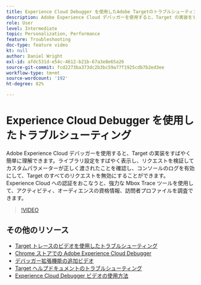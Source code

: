 ```yaml
---
title: Experience Cloud Debugger を使用したAdobe Targetのトラブルシューティング方法
description: Adobe Experience Cloud デバッガーを使用すると、Target の実装をすばやく簡単に理解できます。ライブラリ設定をすばやく表示し、リクエストを検証してカスタムパラメーターが正しく渡されたことを確認し、コンソールのログを有効にして、Target のすべてのリクエストを無効にすることができます。Experience Cloud への認証をおこなうと、強力な Mbox Trace ツールを使用して、アクティビティ、オーディエンスの資格情報、訪問者プロファイルを調査できます。
role: User
level: Intermediate
topic: Personalization, Performance
feature: Troubleshooting
doc-type: feature video
kt: null
author: Daniel Wright
exl-id: afdc531d-e54c-4612-b21b-67a3e8e65a26
source-git-commit: fcd2273ba373dc2b3bc59a77f1925cdb7b2ed3ee
workflow-type: tm+mt
source-wordcount: '192'
ht-degree: 82%

---
```


# Experience Cloud Debugger を使用したトラブルシューティング

Adobe Experience Cloud デバッガーを使用すると、Target の実装をすばやく簡単に理解できます。ライブラリ設定をすばやく表示し、リクエストを検証してカスタムパラメーターが正しく渡されたことを確認し、コンソールのログを有効にして、Target のすべてのリクエストを無効にすることができます。Experience Cloud への認証をおこなうと、強力な Mbox Trace ツールを使用して、アクティビティ、オーディエンスの資格情報、訪問者プロファイルを調査できます。

>[!VIDEO](https://video.tv.adobe.com/v/23115/?quality=12)

## その他のリソース

* [Target トレースのビデオを使用したトラブルシューティング](troubleshoot-with-target-traces.md)
* [Chrome ストアでの Adobe Experience Cloud Debugger](https://chrome.google.com/webstore/detail/adobe-experience-cloud-de/ocdmogmohccmeicdhlhhgepeaijenapj)
* [ デバッガー拡張機能の追加ビデオ ](https://experienceleague.adobe.com/docs/debugger-learn/tutorials/experience-cloud-debugger/add-the-extension.html?lang=en)
* [Target ヘルプドキュメントのトラブルシューティング ](https://experienceleague.adobe.com/docs/target/using/troubleshoot/troubleshooting-target.html?lang=en)
* [Experience Cloud Debugger ビデオの使用方法](https://experienceleague.adobe.com/docs/debugger-learn/tutorials/experience-cloud-debugger/use-the-experience-cloud-debugger.html?lang=en)
